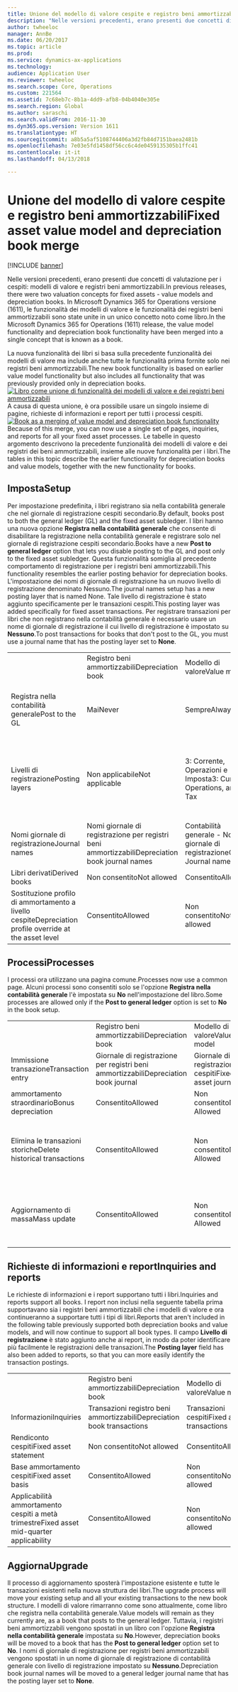 ```yaml
---
title: Unione del modello di valore cespite e registro beni ammortizzabili
description: "Nelle versioni precedenti, erano presenti due concetti di valutazione per i cespiti: modelli di valore e registri beni ammortizzabili. In Microsoft Dynamics 365 for Operations versione (1611), le funzionalità dei modelli di valore e le funzionalità dei registri beni ammortizzabili sono state unite in un unico concetto noto come libro."
author: twheeloc
manager: AnnBe
ms.date: 06/20/2017
ms.topic: article
ms.prod: 
ms.service: dynamics-ax-applications
ms.technology: 
audience: Application User
ms.reviewer: twheeloc
ms.search.scope: Core, Operations
ms.custom: 221564
ms.assetid: 7c68eb7c-8b1a-4dd9-afb8-04b4040e305e
ms.search.region: Global
ms.author: saraschi
ms.search.validFrom: 2016-11-30
ms.dyn365.ops.version: Version 1611
ms.translationtype: HT
ms.sourcegitcommit: a8b5a5af5108744406a3d2fb84d7151baea2481b
ms.openlocfilehash: 7e03e5fd1458df56cc6c4de0459135305b1ffc41
ms.contentlocale: it-it
ms.lasthandoff: 04/13/2018

---
```


# <a name="fixed-asset-value-model-and-depreciation-book-merge"></a><span data-ttu-id="57366-104">Unione del modello di valore cespite e registro beni ammortizzabili</span><span class="sxs-lookup"><span data-stu-id="57366-104">Fixed asset value model and depreciation book merge</span></span>

[!INCLUDE [banner](../includes/banner.md)]

<span data-ttu-id="57366-105">Nelle versioni precedenti, erano presenti due concetti di valutazione per i cespiti: modelli di valore e registri beni ammortizzabili.</span><span class="sxs-lookup"><span data-stu-id="57366-105">In previous releases, there were two valuation concepts for fixed assets -  value models and depreciation books.</span></span> <span data-ttu-id="57366-106">In Microsoft Dynamics 365 for Operations versione (1611), le funzionalità dei modelli di valore e le funzionalità dei registri beni ammortizzabili sono state unite in un unico concetto noto come libro.</span><span class="sxs-lookup"><span data-stu-id="57366-106">In the Microsoft Dynamics 365 for Operations (1611) release, the value model functionality and depreciation book functionality have been merged into a single concept that is known as a book.</span></span>

<span data-ttu-id="57366-107">La nuova funzionalità dei libri si basa sulla precedente funzionalità dei modelli di valore ma include anche tutte le funzionalità prima fornite solo nei registri beni ammortizzabili.</span><span class="sxs-lookup"><span data-stu-id="57366-107">The new book functionality is based on earlier value model functionality but also includes all functionality that was previously provided only in depreciation books.</span></span> <span data-ttu-id="57366-108">[![Libro come unione di funzionalità dei modelli di valore e dei registri beni ammortizzabili](./media/fixed-assets.png)](./media/fixed-assets.png) A causa di questa unione, è ora possibile usare un singolo insieme di pagine, richieste di informazioni e report per tutti i processi cespiti.</span><span class="sxs-lookup"><span data-stu-id="57366-108">[![Book as a merging of value model and depreciation book functionality](./media/fixed-assets.png)](./media/fixed-assets.png) Because of this merge, you can now use a single set of pages, inquiries, and reports for all your fixed asset processes.</span></span> <span data-ttu-id="57366-109">Le tabelle in questo argomento descrivono la precedente funzionalità dei modelli di valore e dei registri dei beni ammortizzabili, insieme alle nuove funzionalità per i libri.</span><span class="sxs-lookup"><span data-stu-id="57366-109">The tables in this topic describe the earlier functionality for depreciation books and value models, together with the new functionality for books.</span></span>

## <a name="setup"></a><span data-ttu-id="57366-110">Imposta</span><span class="sxs-lookup"><span data-stu-id="57366-110">Setup</span></span>
<span data-ttu-id="57366-111">Per impostazione predefinita, i libri registrano sia nella contabilità generale che nel giornale di registrazione cespiti secondario.</span><span class="sxs-lookup"><span data-stu-id="57366-111">By default, books post to both the general ledger (GL) and the fixed asset subledger.</span></span> <span data-ttu-id="57366-112">I libri hanno una nuova opzione **Registra nella contabilità generale** che consente di disabilitare la registrazione nella contabilità generale e registrare solo nel giornale di registrazione cespiti secondario.</span><span class="sxs-lookup"><span data-stu-id="57366-112">Books have a new **Post to general ledger** option that lets you disable posting to the GL and post only to the fixed asset subledger.</span></span> <span data-ttu-id="57366-113">Questa funzionalità somiglia al precedente comportamento di registrazione per i registri beni ammortizzabili.</span><span class="sxs-lookup"><span data-stu-id="57366-113">This functionality resembles the earlier posting behavior for depreciation books.</span></span> <span data-ttu-id="57366-114">L'impostazione dei nomi di giornale di registrazione ha un nuovo livello di registrazione denominato Nessuno.</span><span class="sxs-lookup"><span data-stu-id="57366-114">The journal names setup has a new posting layer that is named None.</span></span> <span data-ttu-id="57366-115">Tale livello di registrazione è stato aggiunto specificamente per le transazioni cespiti.</span><span class="sxs-lookup"><span data-stu-id="57366-115">This posting layer was added specifically for fixed asset transactions.</span></span> <span data-ttu-id="57366-116">Per registrare transazioni per libri che non registrano nella contabilità generale è necessario usare un nome di giornale di registrazione il cui livello di registrazione è impostato su **Nessuno**.</span><span class="sxs-lookup"><span data-stu-id="57366-116">To post transactions for books that don't post to the GL, you must use a journal name that has the posting layer set to **None**.</span></span>

|                                                  |                                 |                                 |                                                         |
|--------------------------------------------------|---------------------------------|---------------------------------|---------------------------------------------------------|
|                                                  | <span data-ttu-id="57366-117">Registro beni ammortizzabili</span><span class="sxs-lookup"><span data-stu-id="57366-117">Depreciation book</span></span>               | <span data-ttu-id="57366-118">Modello di valore</span><span class="sxs-lookup"><span data-stu-id="57366-118">Value model</span></span>                     | <span data-ttu-id="57366-119">Libro (Nuovo)</span><span class="sxs-lookup"><span data-stu-id="57366-119">Book (New)</span></span>                                              |
| <span data-ttu-id="57366-120">Registra nella contabilità generale</span><span class="sxs-lookup"><span data-stu-id="57366-120">Post to the GL</span></span>                                   | <span data-ttu-id="57366-121">Mai</span><span class="sxs-lookup"><span data-stu-id="57366-121">Never</span></span>                           | <span data-ttu-id="57366-122">Sempre</span><span class="sxs-lookup"><span data-stu-id="57366-122">Always</span></span>                          | <span data-ttu-id="57366-123">Opzione per effettuare registrazioni nella contabilità generale</span><span class="sxs-lookup"><span data-stu-id="57366-123">Option to post to the GL</span></span>                                |
| <span data-ttu-id="57366-124">Livelli di registrazione</span><span class="sxs-lookup"><span data-stu-id="57366-124">Posting layers</span></span>                                   | <span data-ttu-id="57366-125">Non applicabile</span><span class="sxs-lookup"><span data-stu-id="57366-125">Not applicable</span></span>                  | <span data-ttu-id="57366-126">3: Corrente, Operazioni e Imposta</span><span class="sxs-lookup"><span data-stu-id="57366-126">3: Current, Operations, and Tax</span></span> | <span data-ttu-id="57366-127">11: Corrente, Operazioni, Imposta, 7 livelli personalizzati e Nessuno</span><span class="sxs-lookup"><span data-stu-id="57366-127">11: Current, Operations, Tax, 7 custom layers, and None</span></span> |
| <span data-ttu-id="57366-128">Nomi giornale di registrazione</span><span class="sxs-lookup"><span data-stu-id="57366-128">Journal names</span></span>                                    | <span data-ttu-id="57366-129">Nomi giornale di registrazione per registri beni ammortizzabili</span><span class="sxs-lookup"><span data-stu-id="57366-129">Depreciation book journal names</span></span> | <span data-ttu-id="57366-130">Contabilità generale - Nomi giornale di registrazione</span><span class="sxs-lookup"><span data-stu-id="57366-130">GL - Journal names</span></span>              | <span data-ttu-id="57366-131">Contabilità generale - Nomi giornale di registrazione</span><span class="sxs-lookup"><span data-stu-id="57366-131">GL - Journal names</span></span>                                      |
| <span data-ttu-id="57366-132">Libri derivati</span><span class="sxs-lookup"><span data-stu-id="57366-132">Derived books</span></span>                                    | <span data-ttu-id="57366-133">Non consentito</span><span class="sxs-lookup"><span data-stu-id="57366-133">Not allowed</span></span>                     | <span data-ttu-id="57366-134">Consentito</span><span class="sxs-lookup"><span data-stu-id="57366-134">Allowed</span></span>                         | <span data-ttu-id="57366-135">Consentito</span><span class="sxs-lookup"><span data-stu-id="57366-135">Allowed</span></span>                                                 |
| <span data-ttu-id="57366-136">Sostituzione profilo di ammortamento a livello cespite</span><span class="sxs-lookup"><span data-stu-id="57366-136">Depreciation profile override at the asset level</span></span> | <span data-ttu-id="57366-137">Consentito</span><span class="sxs-lookup"><span data-stu-id="57366-137">Allowed</span></span>                         | <span data-ttu-id="57366-138">Non consentito</span><span class="sxs-lookup"><span data-stu-id="57366-138">Not allowed</span></span>                     | <span data-ttu-id="57366-139">Consentito</span><span class="sxs-lookup"><span data-stu-id="57366-139">Allowed</span></span>                                                 |

## <a name="processes"></a><span data-ttu-id="57366-140">Processi</span><span class="sxs-lookup"><span data-stu-id="57366-140">Processes</span></span>
<span data-ttu-id="57366-141">I processi ora utilizzano una pagina comune.</span><span class="sxs-lookup"><span data-stu-id="57366-141">Processes now use a common page.</span></span> <span data-ttu-id="57366-142">Alcuni processi sono consentiti solo se l'opzione **Registra nella contabilità generale** l'è impostata su **No** nell'impostazione del libro.</span><span class="sxs-lookup"><span data-stu-id="57366-142">Some processes are allowed only if the **Post to general ledger** option is set to **No** in the book setup.</span></span>

|                                |                           |                     |                                          |
|--------------------------------|---------------------------|---------------------|------------------------------------------|
|                                | <span data-ttu-id="57366-143">Registro beni ammortizzabili</span><span class="sxs-lookup"><span data-stu-id="57366-143">Depreciation book</span></span>         | <span data-ttu-id="57366-144">Modello di valore</span><span class="sxs-lookup"><span data-stu-id="57366-144">Value model</span></span>         | <span data-ttu-id="57366-145">Libro (Nuovo)</span><span class="sxs-lookup"><span data-stu-id="57366-145">Book (New)</span></span>                               |
| <span data-ttu-id="57366-146">Immissione transazione</span><span class="sxs-lookup"><span data-stu-id="57366-146">Transaction entry</span></span>              | <span data-ttu-id="57366-147">Giornale di registrazione per registri beni ammortizzabili</span><span class="sxs-lookup"><span data-stu-id="57366-147">Depreciation book journal</span></span> | <span data-ttu-id="57366-148">Giornale di registrazione cespiti</span><span class="sxs-lookup"><span data-stu-id="57366-148">Fixed asset journal</span></span> | <span data-ttu-id="57366-149">Giornale di registrazione cespiti</span><span class="sxs-lookup"><span data-stu-id="57366-149">Fixed asset journal</span></span>                      |
| <span data-ttu-id="57366-150">ammortamento straordinario</span><span class="sxs-lookup"><span data-stu-id="57366-150">Bonus depreciation</span></span>             | <span data-ttu-id="57366-151">Consentito</span><span class="sxs-lookup"><span data-stu-id="57366-151">Allowed</span></span>                   | <span data-ttu-id="57366-152">Non consentito</span><span class="sxs-lookup"><span data-stu-id="57366-152">Not Allowed</span></span>         | <span data-ttu-id="57366-153">Consentito</span><span class="sxs-lookup"><span data-stu-id="57366-153">Allowed</span></span>                                  |
| <span data-ttu-id="57366-154">Elimina le transazioni storiche</span><span class="sxs-lookup"><span data-stu-id="57366-154">Delete historical transactions</span></span> | <span data-ttu-id="57366-155">Consentito</span><span class="sxs-lookup"><span data-stu-id="57366-155">Allowed</span></span>                   | <span data-ttu-id="57366-156">Non consentito</span><span class="sxs-lookup"><span data-stu-id="57366-156">Not Allowed</span></span>         | <span data-ttu-id="57366-157">Consentito, a meno che si sta registrando nella contabilità generale</span><span class="sxs-lookup"><span data-stu-id="57366-157">Allowed, unless you're posting to the GL</span></span> |
| <span data-ttu-id="57366-158">Aggiornamento di massa</span><span class="sxs-lookup"><span data-stu-id="57366-158">Mass update</span></span>                    | <span data-ttu-id="57366-159">Consentito</span><span class="sxs-lookup"><span data-stu-id="57366-159">Allowed</span></span>                   | <span data-ttu-id="57366-160">Non consentito</span><span class="sxs-lookup"><span data-stu-id="57366-160">Not Allowed</span></span>         | <span data-ttu-id="57366-161">Consentito, a meno che si sta registrando nella contabilità generale</span><span class="sxs-lookup"><span data-stu-id="57366-161">Allowed, unless you're posting to the GL</span></span> |

## <a name="inquiries-and-reports"></a><span data-ttu-id="57366-162">Richieste di informazioni e report</span><span class="sxs-lookup"><span data-stu-id="57366-162">Inquiries and reports</span></span>
<span data-ttu-id="57366-163">Le richieste di informazioni e i report supportano tutti i libri.</span><span class="sxs-lookup"><span data-stu-id="57366-163">Inquiries and reports support all books.</span></span> <span data-ttu-id="57366-164">I report non inclusi nella seguente tabella prima supportavano sia i registri beni ammortizzabili che i modelli di valore e ora continueranno a supportare tutti i tipi di libri.</span><span class="sxs-lookup"><span data-stu-id="57366-164">Reports that aren't included in the following table previously supported both depreciation books and value models, and will now continue to support all book types.</span></span> <span data-ttu-id="57366-165">Il campo **Livello di registrazione** è stato aggiunto anche ai report, in modo da poter identificare più facilmente le registrazioni delle transazioni.</span><span class="sxs-lookup"><span data-stu-id="57366-165">The **Posting layer** field has also been added to reports, so that you can more easily identify the transaction postings.</span></span>

|                                       |                                |                          |                          |
|---------------------------------------|--------------------------------|--------------------------|--------------------------|
|                                       | <span data-ttu-id="57366-166">Registro beni ammortizzabili</span><span class="sxs-lookup"><span data-stu-id="57366-166">Depreciation book</span></span>              | <span data-ttu-id="57366-167">Modello di valore</span><span class="sxs-lookup"><span data-stu-id="57366-167">Value model</span></span>              | <span data-ttu-id="57366-168">Libro (Nuovo)</span><span class="sxs-lookup"><span data-stu-id="57366-168">Book (New)</span></span>               |
| <span data-ttu-id="57366-169">Informazioni</span><span class="sxs-lookup"><span data-stu-id="57366-169">Inquiries</span></span>                             | <span data-ttu-id="57366-170">Transazioni registro beni ammortizzabili</span><span class="sxs-lookup"><span data-stu-id="57366-170">Depreciation book transactions</span></span> | <span data-ttu-id="57366-171">Transazioni cespiti</span><span class="sxs-lookup"><span data-stu-id="57366-171">Fixed asset transactions</span></span> | <span data-ttu-id="57366-172">Transazioni cespiti</span><span class="sxs-lookup"><span data-stu-id="57366-172">Fixed asset transactions</span></span> |
| <span data-ttu-id="57366-173">Rendiconto cespiti</span><span class="sxs-lookup"><span data-stu-id="57366-173">Fixed asset statement</span></span>                 | <span data-ttu-id="57366-174">Non consentito</span><span class="sxs-lookup"><span data-stu-id="57366-174">Not allowed</span></span>                    | <span data-ttu-id="57366-175">Consentito</span><span class="sxs-lookup"><span data-stu-id="57366-175">Allowed</span></span>                  | <span data-ttu-id="57366-176">Consentito</span><span class="sxs-lookup"><span data-stu-id="57366-176">Allowed</span></span>                  |
| <span data-ttu-id="57366-177">Base ammortamento cespiti</span><span class="sxs-lookup"><span data-stu-id="57366-177">Fixed asset basis</span></span>                     | <span data-ttu-id="57366-178">Consentito</span><span class="sxs-lookup"><span data-stu-id="57366-178">Allowed</span></span>                        | <span data-ttu-id="57366-179">Non consentito</span><span class="sxs-lookup"><span data-stu-id="57366-179">Not allowed</span></span>              | <span data-ttu-id="57366-180">Consentito</span><span class="sxs-lookup"><span data-stu-id="57366-180">Allowed</span></span>                  |
| <span data-ttu-id="57366-181">Applicabilità ammortamento cespiti a metà trimestre</span><span class="sxs-lookup"><span data-stu-id="57366-181">Fixed asset mid-quarter applicability</span></span> | <span data-ttu-id="57366-182">Consentito</span><span class="sxs-lookup"><span data-stu-id="57366-182">Allowed</span></span>                        | <span data-ttu-id="57366-183">Non consentito</span><span class="sxs-lookup"><span data-stu-id="57366-183">Not allowed</span></span>              | <span data-ttu-id="57366-184">Consentito</span><span class="sxs-lookup"><span data-stu-id="57366-184">Allowed</span></span>                  |

## <a name="upgrade"></a><span data-ttu-id="57366-185">Aggiorna</span><span class="sxs-lookup"><span data-stu-id="57366-185">Upgrade</span></span>
<span data-ttu-id="57366-186">Il processo di aggiornamento sposterà l'impostazione esistente e tutte le transazioni esistenti nella nuova struttura dei libri.</span><span class="sxs-lookup"><span data-stu-id="57366-186">The upgrade process will move your existing setup and all your existing transactions to the new book structure.</span></span> <span data-ttu-id="57366-187">I modelli di valore rimarranno come sono attualmente, come libro che registra nella contabilità generale.</span><span class="sxs-lookup"><span data-stu-id="57366-187">Value models will remain as they currently are, as a book that posts to the general ledger.</span></span> <span data-ttu-id="57366-188">Tuttavia, i registri beni ammortizzabili vengono spostati in un libro con l'opzione **Registra nella contabilità generale** impostata su **No**.</span><span class="sxs-lookup"><span data-stu-id="57366-188">However, depreciation books will be moved to a book that has the **Post to general ledger** option set to **No**.</span></span> <span data-ttu-id="57366-189">I nomi di giornale di registrazione per registri beni ammortizzabili vengono spostati in un nome di giornale di registrazione di contabilità generale con livello di registrazione impostato su **Nessuno**.</span><span class="sxs-lookup"><span data-stu-id="57366-189">Depreciation book journal names will be moved to a general ledger journal name that has the posting layer set to **None**.</span></span>




